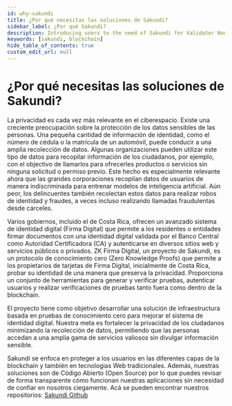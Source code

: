 ```yaml
---
id: why-sakundi
title: ¿Por qué necesitas las soluciones de Sakundi?
sidebar_label: ¿Por qué Sakundi?
description: Introducing users to the need of Sakundi for Validator Nodes.
keywords: [sakundi, blockchain]
hide_table_of_contents: true
custom_edit_url: null
---
```


# ¿Por qué necesitas las soluciones de Sakundi?

La privacidad es cada vez más relevante en el ciberespacio. Existe una creciente preocupación sobre la protección de los datos sensibles de las personas. Una pequeña cantidad de información de identidad, como el número de cédula o la matrícula de un automóvil, puede conducir a una amplia recolección de datos. Algunas organizaciones pueden utilizar este tipo de datos para recopilar información de los ciudadanos, por ejemplo, con el objectivo de llamarlos para ofrecerles productos o servicios sin ninguna solicitud o permiso previo. Este hecho es especialmente relevante ahora que las grandes corporaciones recopilan datos de usuarios de manera indiscriminada para entrenar modelos de inteligencia artificial. Aún peor, los delincuentes también recolectan estos datos para realizar robos de identidad y fraudes, a veces incluso realizando llamadas fraudulentas desde cárceles.

Varios gobiernos, incluido el de Costa Rica, ofrecen un avanzado sistema de identidad digital (Firma Digital) que permite a los residentes o entidades firmar documentos con una identidad digital validada por el Banco Central como Autoridad Certificadora (CA) y autenticarse en diversos sitios web y servicios públicos o privados. ZK Firma Digital, un proyecto de Sakundi, es un protocolo de conocimiento cero (Zero Knowledge Proofs) que permite a los propietarios de tarjetas de Firma Digital, inicialmente de Costa Rica, probar su identidad de una manera que preserva la privacidad. Proporciona un conjunto de herramientas para generar y verificar pruebas, autenticar usuarios y realizar verificaciones de pruebas tanto fuera como dentro de la blockchain.

El proyecto tiene como objetivo desarrollar una solución de infraestructura basada en pruebas de conocimiento cero para mejorar el sistema de identidad digital. Nuestra meta es fortalecer la privacidad de los ciudadanos minimizando la recolección de datos, permitiendo que las personas accedan a una amplia gama de servicios valiosos sin divulgar información sensible.

Sakundi se enfoca en proteger a los usuarios en las diferentes capas de la blockchain y también en tecnologias Web tradicionales. Además, nuestras soluciones son de Código Abierto (Open Source) por lo que puedes revisar de forma transparente cómo funcionan nuestras aplicaciones sin necesidad de confiar en
nosotros ciegamente. Acá se pueden encontrar nuestros repositorios:
[Sakundi Github](https://github.com/sakundi)